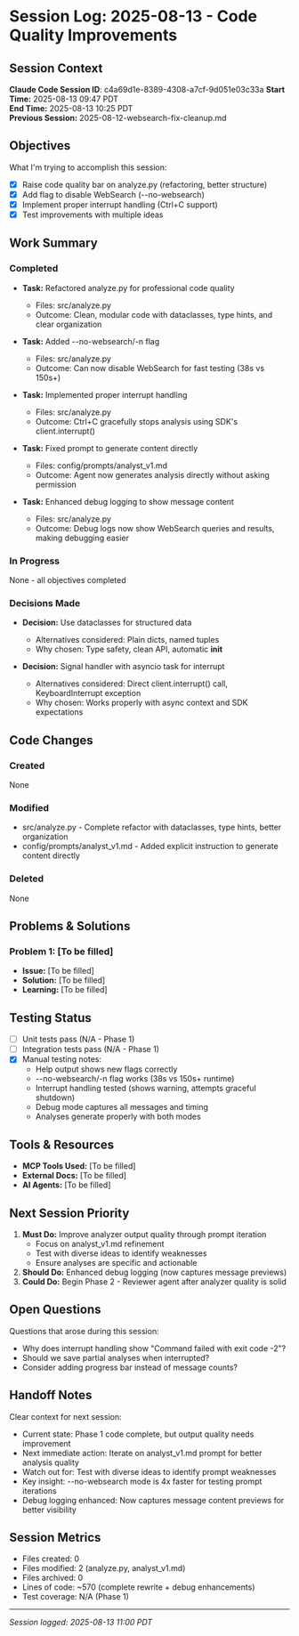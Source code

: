 # Session Log: 2025-08-13 - Code Quality Improvements

## Session Context

**Claude Code Session ID**: c4a69d1e-8389-4308-a7cf-9d051e03c33a
**Start Time:** 2025-08-13 09:47 PDT  
**End Time:** 2025-08-13 10:25 PDT  
**Previous Session:** 2025-08-12-websearch-fix-cleanup.md  

## Objectives

What I'm trying to accomplish this session:

- [x] Raise code quality bar on analyze.py (refactoring, better structure)
- [x] Add flag to disable WebSearch (--no-websearch)
- [x] Implement proper interrupt handling (Ctrl+C support)
- [x] Test improvements with multiple ideas

## Work Summary

### Completed

- **Task:** Refactored analyze.py for professional code quality
  - Files: src/analyze.py
  - Outcome: Clean, modular code with dataclasses, type hints, and clear organization
  
- **Task:** Added --no-websearch/-n flag
  - Files: src/analyze.py  
  - Outcome: Can now disable WebSearch for fast testing (38s vs 150s+)
  
- **Task:** Implemented proper interrupt handling
  - Files: src/analyze.py
  - Outcome: Ctrl+C gracefully stops analysis using SDK's client.interrupt()
  
- **Task:** Fixed prompt to generate content directly
  - Files: config/prompts/analyst_v1.md
  - Outcome: Agent now generates analysis directly without asking permission

- **Task:** Enhanced debug logging to show message content
  - Files: src/analyze.py
  - Outcome: Debug logs now show WebSearch queries and results, making debugging easier

### In Progress

None - all objectives completed

### Decisions Made

- **Decision:** Use dataclasses for structured data
  - Alternatives considered: Plain dicts, named tuples
  - Why chosen: Type safety, clean API, automatic **init**
  
- **Decision:** Signal handler with asyncio task for interrupt
  - Alternatives considered: Direct client.interrupt() call, KeyboardInterrupt exception
  - Why chosen: Works properly with async context and SDK expectations

## Code Changes

### Created

None

### Modified

- src/analyze.py - Complete refactor with dataclasses, type hints, better organization
- config/prompts/analyst_v1.md - Added explicit instruction to generate content directly

### Deleted

None

## Problems & Solutions

### Problem 1: [To be filled]

- **Issue:** [To be filled]
- **Solution:** [To be filled]
- **Learning:** [To be filled]

## Testing Status

- [ ] Unit tests pass (N/A - Phase 1)
- [ ] Integration tests pass (N/A - Phase 1)
- [x] Manual testing notes:
  - Help output shows new flags correctly
  - --no-websearch/-n flag works (38s vs 150s+ runtime)
  - Interrupt handling tested (shows warning, attempts graceful shutdown)
  - Debug mode captures all messages and timing
  - Analyses generate properly with both modes

## Tools & Resources

- **MCP Tools Used:** [To be filled]
- **External Docs:** [To be filled]
- **AI Agents:** [To be filled]

## Next Session Priority

1. **Must Do:** Improve analyzer output quality through prompt iteration
   - Focus on analyst_v1.md refinement
   - Test with diverse ideas to identify weaknesses
   - Ensure analyses are specific and actionable
2. **Should Do:** Enhanced debug logging (now captures message previews)
3. **Could Do:** Begin Phase 2 - Reviewer agent after analyzer quality is solid

## Open Questions

Questions that arose during this session:

- Why does interrupt handling show "Command failed with exit code -2"?
- Should we save partial analyses when interrupted?
- Consider adding progress bar instead of message counts?

## Handoff Notes

Clear context for next session:

- Current state: Phase 1 code complete, but output quality needs improvement
- Next immediate action: Iterate on analyst_v1.md prompt for better analysis quality
- Watch out for: Test with diverse ideas to identify prompt weaknesses
- Key insight: --no-websearch mode is 4x faster for testing prompt iterations
- Debug logging enhanced: Now captures message content previews for better visibility

## Session Metrics

- Files created: 0
- Files modified: 2 (analyze.py, analyst_v1.md)
- Files archived: 0
- Lines of code: ~570 (complete rewrite + debug enhancements)
- Test coverage: N/A (Phase 1)

---

*Session logged: 2025-08-13 11:00 PDT*
